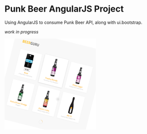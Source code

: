 # Punk Beer AngularJS Project

Using AngularJS to consume Punk Beer API, along with ui.bootstrap.

*work in progress*

![Alt Text](https://github.com/Ricardo-Developer/punk_beer_angularjs/blob/master/images/list.png "Beer List")
